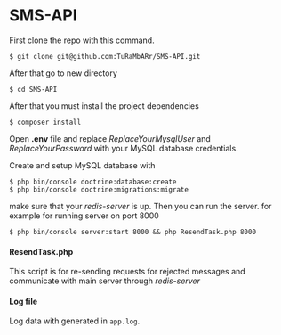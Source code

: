 # SMS-API
First clone the repo with this command.

	$ git clone git@github.com:TuRaMbARr/SMS-API.git
After that go to new directory

	$ cd SMS-API

After that you must install the project dependencies

	$ composer install

Open **.env** file and replace *ReplaceYourMysqlUser* and *ReplaceYourPassword* with your MySQL database credentials.

Create and setup MySQL database with

	$ php bin/console doctrine:database:create
	$ php bin/console doctrine:migrations:migrate
	
make sure that your *redis-server* is up.
Then you can run the server. for example for running server on port 8000 
		
	$ php bin/console server:start 8000 && php ResendTask.php 8000


#### ResendTask.php 
This script is for re-sending requests for rejected messages and communicate with main server through *redis-server*

#### Log file
Log data with generated in `app.log`.

